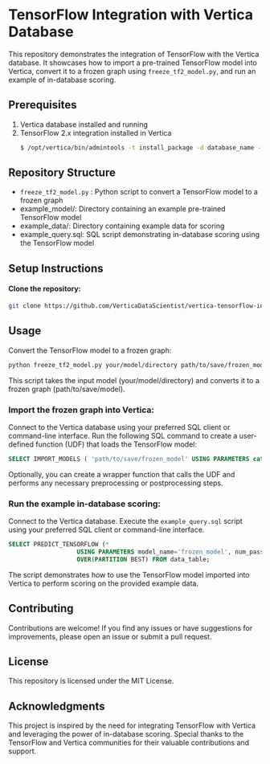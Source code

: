 # TensorFlow Integration with Vertica Database
This repository demonstrates the integration of TensorFlow with the Vertica database. It showcases how to import a pre-trained TensorFlow model into Vertica, convert it to a frozen graph using `freeze_tf2_model.py`, and run an example of in-database scoring.

## Prerequisites
1. Vertica database installed and running
2. TensorFlow 2.x integration installed in Vertica
    ```bash
    $ /opt/vertica/bin/admintools -t install_package -d database_name -p 'password' --package TFIntegration
    ```

## Repository Structure
- `freeze_tf2_model.py` : Python script to convert a TensorFlow model to a frozen graph
- example_model/: Directory containing an example pre-trained TensorFlow model
- example_data/: Directory containing example data for scoring
- example_query.sql: SQL script demonstrating in-database scoring using the TensorFlow model


## Setup Instructions
#### Clone the repository:

```bash
git clone https://github.com/VerticaDataScientist/vertica-tensorflow-integration.git
```

## Usage

Convert the TensorFlow model to a frozen graph:

```bash
python freeze_tf2_model.py your/model/directory path/to/save/frozen_model
```
This script takes the input model (your/model/directory) and converts it to a frozen graph (path/to/save/model).

### Import the frozen graph into Vertica:

Connect to the Vertica database using your preferred SQL client or command-line interface.
Run the following SQL command to create a user-defined function (UDF) that loads the TensorFlow model:

```sql
SELECT IMPORT_MODELS ( 'path/to/save/frozen_model' USING PARAMETERS category='TENSORFLOW');
```
Optionally, you can create a wrapper function that calls the UDF and performs any necessary preprocessing or postprocessing steps.

### Run the example in-database scoring:

Connect to the Vertica database.
Execute the `example_query.sql` script using your preferred SQL client or command-line interface.

```sql
SELECT PREDICT_TENSORFLOW (*
                   USING PARAMETERS model_name='frozen_model', num_passthru_cols=1)
                   OVER(PARTITION BEST) FROM data_table;
```

The script demonstrates how to use the TensorFlow model imported into Vertica to perform scoring on the provided example data.

## Contributing
Contributions are welcome! If you find any issues or have suggestions for improvements, please open an issue or submit a pull request.

## License
This repository is licensed under the MIT License.

## Acknowledgments
This project is inspired by the need for integrating TensorFlow with Vertica and leveraging the power of in-database scoring. Special thanks to the TensorFlow and Vertica communities for their valuable contributions and support.